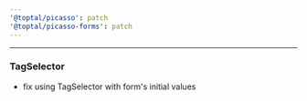 ```yaml
---
'@toptal/picasso': patch
'@toptal/picasso-forms': patch
---
```


---
### TagSelector

- fix using TagSelector with form's initial values
